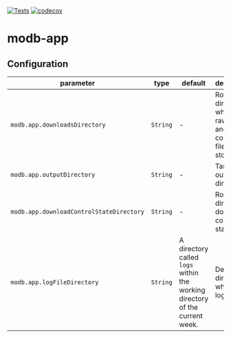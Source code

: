 [![Tests](https://github.com/manami-project/modb-app/actions/workflows/tests.yml/badge.svg)](https://github.com/manami-project/modb-app/actions/workflows/tests.yml) [![codecov](https://codecov.io/gh/manami-project/modb-app/graph/badge.svg?token=66LR8JA8KE)](https://codecov.io/gh/manami-project/modb-app)
# modb-app

## Configuration

| parameter                                | type     | default                                                                     | description                                                           |
|------------------------------------------|----------|-----------------------------------------------------------------------------|-----------------------------------------------------------------------|
| `modb.app.downloadsDirectory`            | `String` | -                                                                           | Root directory in which the raw files and converted files are stored. |
| `modb.app.outputDirectory`               | `String` | -                                                                           | Target output directory.                                              |
| `modb.app.downloadControlStateDirectory` | `String` | -                                                                           | Root directory of download control state files.                       |
| `modb.app.logFileDirectory`              | `String` | A directory called `logs` within the working directory of the current week. | Defines the directory in which the logs saved.                        |